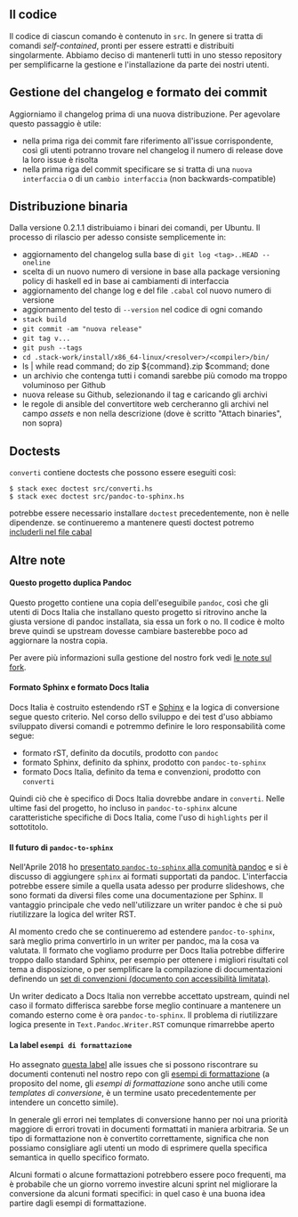 
## Il codice

Il codice di ciascun comando è contenuto in `src`. In genere si tratta
di comandi _self-contained_, pronti per essere estratti e distribuiti
singolarmente. Abbiamo deciso di mantenerli tutti in uno stesso
repository per semplificarne la gestione e l'installazione da parte
dei nostri utenti.

## Gestione del changelog e formato dei commit

Aggiorniamo il changelog prima di una nuova distribuzione. Per
agevolare questo passaggio è utile:

- nella prima riga dei commit fare riferimento all'issue
  corrispondente, così gli utenti potranno trovare nel changelog il
  numero di release dove la loro issue è risolta
- nella prima riga del commit specificare se si tratta di una `nuova
  interfaccia` o di un `cambio interfaccia` (non backwards-compatible)

## Distribuzione binaria

Dalla versione 0.2.1.1 distribuiamo i binari dei comandi, per
Ubuntu. Il processo di rilascio per adesso consiste semplicemente in:

- aggiornamento del changelog sulla base di `git log <tag>..HEAD --oneline`
- scelta di un nuovo numero di versione in base alla package
  versioning policy di haskell ed in base ai cambiamenti di
  interfaccia
- aggiornamento del change log e del file `.cabal` col nuovo numero di versione
- aggiornamento del testo di `--version` nel codice di ogni comando
- `stack build`
- `git commit -am "nuova release"`
- `git tag v...`
- `git push --tags`
- `cd .stack-work/install/x86_64-linux/<resolver>/<compiler>/bin/`
- ls | while read command; do zip ${command}.zip $command; done
- un archivio che contenga tutti i comandi sarebbe più comodo ma
  troppo voluminoso per Github
- nuova release su Github, selezionando il tag e caricando gli archivi
- le regole di ansible del convertitore web cercheranno gli archivi
  nel campo _assets_ e non nella descrizione (dove è scritto "Attach
  binaries", non sopra)

## Doctests

`converti` contiene doctests che possono essere eseguiti così:

    $ stack exec doctest src/converti.hs
    $ stack exec doctest src/pandoc-to-sphinx.hs

potrebbe essere necessario installare `doctest` precedentemente, non è
nelle dipendenze. se continueremo a mantenere questi doctest potremo
[includerli nel file
cabal](https://github.com/sol/doctest#cabal-integration)

## Altre note

#### Questo progetto duplica Pandoc

Questo progetto contiene una copia dell'eseguibile `pandoc`, così che
gli utenti di Docs Italia che installano questo progetto si ritrovino
anche la giusta versione di pandoc installata, sia essa un fork o
no. Il codice è molto breve quindi se upstream dovesse cambiare
basterebbe poco ad aggiornare la nostra copia.

Per avere più informazioni sulla gestione del nostro fork vedi [le
note sul fork](doc/fork-italiano.md).

#### Formato Sphinx e formato Docs Italia

Docs Italia è costruito estendendo rST e
[Sphinx](https://rest-sphinx-memo.readthedocs.io/en/latest/ReST.html)
e la logica di conversione segue questo criterio. Nel corso dello
sviluppo e dei test d'uso abbiamo sviluppato diversi comandi e
potremmo definire le loro responsabilità come segue:

- formato rST, definito da docutils, prodotto con `pandoc`
- formato Sphinx, definito da sphinx, prodotto con `pandoc-to-sphinx`
- formato Docs Italia, definito da tema e convenzioni, prodotto con `converti`

Quindi ciò che è specifico di Docs Italia dovrebbe andare in
`converti`. Nelle ultime fasi del progetto, ho incluso in
`pandoc-to-sphinx` alcune caratteristiche specifiche di Docs Italia,
come l'uso di `highlights` per il sottotitolo.

#### Il futuro di `pandoc-to-sphinx`

Nell'Aprile 2018 ho [presentato `pandoc-to-sphinx` alla comunità
pandoc](https://groups.google.com/forum/#!topic/pandoc-discuss/5W-l10MzeG8)
e si è discusso di aggiungere `sphinx` ai formati supportati da
pandoc. L'interfaccia potrebbe essere simile a quella usata adesso per
produrre slideshows, che sono formati da diversi files come una
documentazione per Sphinx. Il vantaggio principale che vedo
nell'utilizzare un writer pandoc è che si può riutilizzare la logica
del writer RST.

Al momento credo che se continueremo ad estendere `pandoc-to-sphinx`,
sarà meglio prima convertirlo in un writer per pandoc, ma la cosa va
valutata. Il formato che vogliamo produrre per Docs Italia potrebbe
differire troppo dallo standard Sphinx, per esempio per ottenere i
migliori risultati col tema a disposizione, o per semplificare la
compilazione di documentazioni definendo un [set di convenzioni
(documento con accessibilità
limitata)](https://docs.google.com/document/d/1KxqDqT-ydveMc2_eQbDVSt-73Toc-auUPvOcNbUDLwg).

Un writer dedicato a Docs Italia non verrebbe accettato upstream,
quindi nel caso il formato differisca sarebbe forse meglio continuare
a mantenere un comando esterno come è ora `pandoc-to-sphinx`. Il
problema di riutilizzare logica presente in `Text.Pandoc.Writer.RST`
comunque rimarrebbe aperto

#### La label `esempi di formattazione`

Ho assegnato [questa
label](https://github.com/italia/docs-italia-comandi-conversione/labels/templates%20di%20conversione)
alle issues che si possono riscontrare su documenti contenuti nel
nostro repo con gli [esempi di
formattazione](https://github.com/italia/docs-italia-esempiformattazione-docs)
(a proposito del nome, gli _esempi di formattazione_ sono anche utili
come _templates di conversione_, è un termine usato precedentemente
per intendere un concetto simile).

In generale gli errori nei templates di conversione hanno per noi una
priorità maggiore di errori trovati in documenti formattati in maniera
arbitraria. Se un tipo di formattazione non è convertito
correttamente, significa che non possiamo consigliare agli utenti un
modo di esprimere quella specifica semantica in quello specifico
formato.

Alcuni formati o alcune formattazioni potrebbero essere poco
frequenti, ma è probabile che un giorno vorremo investire alcuni
sprint nel migliorare la conversione da alcuni formati specifici: in
quel caso è una buona idea partire dagli esempi di formattazione.
